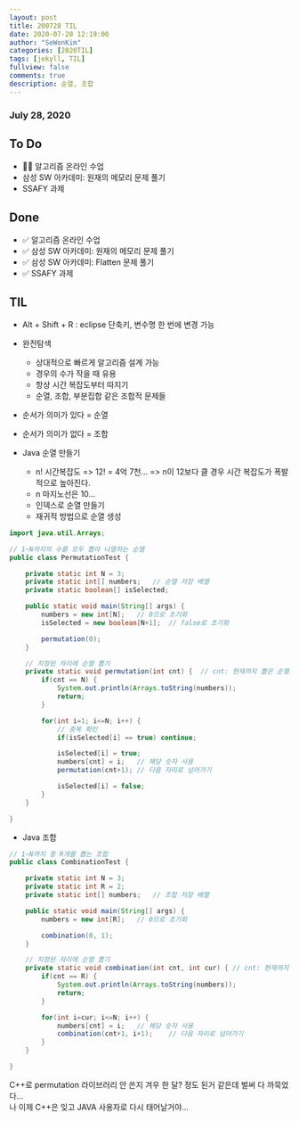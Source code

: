 ```yaml
---
layout: post
title: 200728 TIL
date: 2020-07-28 12:19:00
author: "SeWonKim"
categories: [2020TIL]
tags: [jekyll, TIL]
fullview: false
comments: true
description: 순열, 조합
---
```


### July 28, 2020

## To Do

- 👨‍💻 알고리즘 온라인 수업
- 삼성 SW 아카데미: 원재의 메모리 문제 풀기
- SSAFY 과제

## Done

- ✅ 알고리즘 온라인 수업
- ✅ 삼성 SW 아카데미: 원재의 메모리 문제 풀기
- ✅ 삼성 SW 아카데미: Flatten 문제 풀기
- ✅ SSAFY 과제

## TIL

- Alt + Shift + R : eclipse 단축키, 변수명 한 번에 변경 가능
- 완전탐색

  - 상대적으로 빠르게 알고리즘 설계 가능
  - 경우의 수가 작을 때 유용
  - 항상 시간 복잡도부터 따지기
  - 순열, 조합, 부분집합 같은 조합적 문제들

- 순서가 의미가 있다 = 순열
- 순서가 의미가 없다 = 조합

- Java 순열 만들기
  - n! 시간복잡도 => 12! = 4억 7천... => n이 12보다 클 경우 시간 복잡도가 폭발적으로 높아진다.
  - n 마지노선은 10...
  - 인덱스로 순열 만들기
  - 재귀적 방법으로 순열 생성

```java
import java.util.Arrays;

// 1~N까지의 수를 모두 뽑아 나열하는 순열
public class PermutationTest {

	private static int N = 3;
	private static int[] numbers;	// 순열 저장 배열
	private static boolean[] isSelected;

	public static void main(String[] args) {
		numbers = new int[N];	// 0으로 초기화
		isSelected = new boolean[N+1];	// false로 초기화

		permutation(0);
	}

	// 지정된 자리에 순열 뽑기
	private static void permutation(int cnt) {	// cnt: 현재까지 뽑은 순열의 갯수
		if(cnt == N) {
			System.out.println(Arrays.toString(numbers));
			return;
		}

		for(int i=1; i<=N; i++) {
			// 중복 확인
			if(isSelected[i] == true) continue;

			isSelected[i] = true;
			numbers[cnt] = i;	// 해당 숫자 사용
			permutation(cnt+1);	// 다음 자리로 넘어가기

			isSelected[i] = false;
		}
	}

}
```

- Java 조합

```java
// 1~N까지 중 R개를 뽑는 조합
public class CombinationTest {

	private static int N = 3;
	private static int R = 2;
	private static int[] numbers;	// 조합 저장 배열

	public static void main(String[] args) {
		numbers = new int[R];	// 0으로 초기화

		combination(0, 1);
	}

	// 지정된 자리에 순열 뽑기
	private static void combination(int cnt, int cur) {	// cnt: 현재까지 뽑은 조합의 갯수, cur: 조합에 시도할 원소의 시작 인덱스
		if(cnt == R) {
			System.out.println(Arrays.toString(numbers));
			return;
		}

		for(int i=cur; i<=N; i++) {
			numbers[cnt] = i;	// 해당 숫자 사용
			combination(cnt+1, i+1);	// 다음 자리로 넘어가기
		}
	}

}
```

C++로 permutation 라이브러리 안 쓴지 겨우 한 달? 정도 된거 같은데 벌써 다 까묵었다...  
나 이제 C++은 잊고 JAVA 사용자로 다시 태어날거야...
